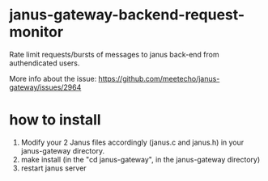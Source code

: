 # janus-gateway-backend-request-monitor
Rate limit requests/bursts of messages to janus back-end from authendicated users. 

More info about the issue:
https://github.com/meetecho/janus-gateway/issues/2964

# how to install
1. Modify your 2 Janus files accordingly (janus.c and janus.h) in your janus-gateway directory.
2. make install (in the "cd janus-gateway", in the janus-gateway directory)
3. restart janus server
